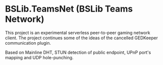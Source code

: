 #  BSLib.TeamsNet (BSLib Teams Network)

This project is an experimental serverless peer-to-peer gaming network client.
The project continues some of the ideas of the cancelled GEDKeeper communication plugin.

Based on Mainline DHT, STUN detection of public endpoint, UPnP port's mapping and UDP hole-punching.
